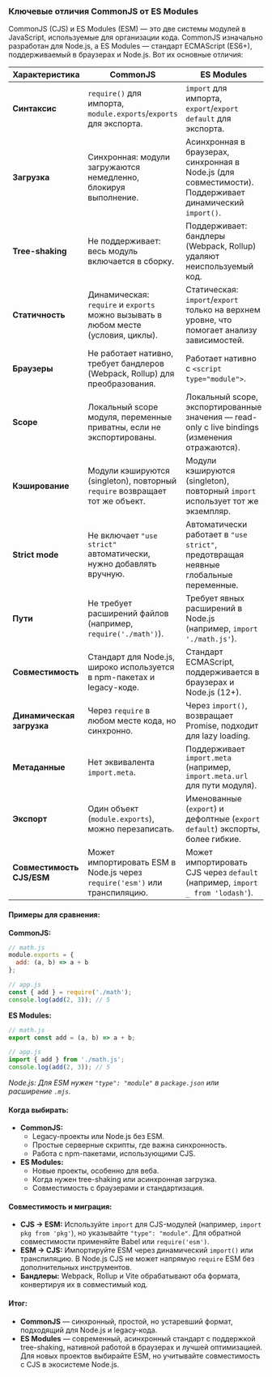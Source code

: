 ### Ключевые отличия CommonJS от ES Modules

CommonJS (CJS) и ES Modules (ESM) — это две системы модулей в JavaScript, используемые для организации кода. CommonJS изначально разработан для Node.js, а ES Modules — стандарт ECMAScript (ES6+), поддерживаемый в браузерах и Node.js. Вот их основные отличия:

| **Характеристика**         | **CommonJS**                                                                 | **ES Modules**                                                                |
|----------------------------|------------------------------------------------------------------------------|-------------------------------------------------------------------------------|
| **Синтаксис**              | `require()` для импорта, `module.exports`/`exports` для экспорта.            | `import` для импорта, `export`/`export default` для экспорта.                 |
| **Загрузка**               | Синхронная: модули загружаются немедленно, блокируя выполнение.              | Асинхронная в браузерах, синхронная в Node.js (для совместимости). Поддерживает динамический `import()`. |
| **Tree-shaking**           | Не поддерживает: весь модуль включается в сборку.                            | Поддерживает: бандлеры (Webpack, Rollup) удаляют неиспользуемый код.          |
| **Статичность**            | Динамическая: `require` и `exports` можно вызывать в любом месте (условия, циклы). | Статическая: `import`/`export` только на верхнем уровне, что помогает анализу зависимостей. |
| **Браузеры**               | Не работает нативно, требует бандлеров (Webpack, Rollup) для преобразования. | Работает нативно с `<script type="module">`.                           |
| **Scope**                  | Локальный scope модуля, переменные приватны, если не экспортированы.         | Локальный scope, экспортированные значения — read-only с live bindings (изменения отражаются). |
| **Кэширование**            | Модули кэшируются (singleton), повторный `require` возвращает тот же объект. | Модули кэшируются (singleton), повторный `import` использует тот же экземпляр. |
| **Strict mode**            | Не включает `"use strict"` автоматически, нужно добавлять вручную.           | Автоматически работает в `"use strict"`, предотвращая неявные глобальные переменные. |
| **Пути**                   | Не требует расширений файлов (например, `require('./math')`).                | Требует явных расширений в Node.js (например, `import './math.js'`).          |
| **Совместимость**          | Стандарт для Node.js, широко используется в npm-пакетах и legacy-коде.       | Стандарт ECMAScript, поддерживается в браузерах и Node.js (12+).              |
| **Динамическая загрузка**  | Через `require` в любом месте кода, но синхронно.                           | Через `import()`, возвращает Promise, подходит для lazy loading.              |
| **Метаданные**             | Нет эквивалента `import.meta`.                                              | Поддерживает `import.meta` (например, `import.meta.url` для пути модуля).     |
| **Экспорт**                | Один объект (`module.exports`), можно перезаписать.                         | Именованные (`export`) и дефолтные (`export default`) экспорты, более гибкие. |
| **Совместимость CJS/ESM**  | Может импортировать ESM в Node.js через `require('esm')` или транспиляцию.   | Может импортировать CJS через `default` (например, `import _ from 'lodash'`). |

#### Примеры для сравнения:

**CommonJS:**

```javascript
// math.js
module.exports = {
  add: (a, b) => a + b
};

// app.js
const { add } = require('./math');
console.log(add(2, 3)); // 5
```

**ES Modules:**

```javascript
// math.js
export const add = (a, b) => a + b;

// app.js
import { add } from './math.js';
console.log(add(2, 3)); // 5
```
*Node.js: Для ESM нужен `"type": "module"` в `package.json` или расширение `.mjs`.*

#### Когда выбирать:

- **CommonJS:**
  - Legacy-проекты или Node.js без ESM.
  - Простые серверные скрипты, где важна синхронность.
  - Работа с npm-пакетами, использующими CJS.
- **ES Modules:**
  - Новые проекты, особенно для веба.
  - Когда нужен tree-shaking или асинхронная загрузка.
  - Совместимость с браузерами и стандартизация.

#### Совместимость и миграция:

- **CJS → ESM:** Используйте `import` для CJS-модулей (например, `import pkg from 'pkg'`), но указывайте `"type": "module"`. Для обратной совместимости применяйте Babel или `require('esm')`.
- **ESM → CJS:** Импортируйте ESM через динамический `import()` или транспиляцию. В Node.js CJS не может напрямую `require` ESM без дополнительных инструментов.
- **Бандлеры:** Webpack, Rollup и Vite обрабатывают оба формата, конвертируя их в совместимый код.

#### Итог:

- **CommonJS** — синхронный, простой, но устаревший формат, подходящий для Node.js и legacy-кода.
- **ES Modules** — современный, асинхронный стандарт с поддержкой tree-shaking, нативной работой в браузерах и лучшей оптимизацией. Для новых проектов выбирайте ESM, но учитывайте совместимость с CJS в экосистеме Node.js.